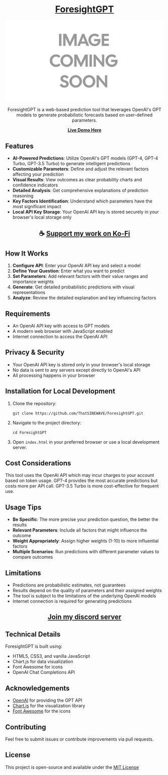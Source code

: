 <div align="center">

# [ForesightGPT](https://thatsinewave.github.io/ForesightGPT)

![Banner](https://raw.githubusercontent.com/ThatSINEWAVE/ForesightGPT/refs/heads/main/.github/SCREENSHOTS/ForesightGPT.png)

ForesightGPT is a web-based prediction tool that leverages OpenAI's GPT models to generate probabilistic forecasts based on user-defined parameters.

**[Live Demo Here](https://thatsinewave.github.io/ForesightGPT)**

</div>

## Features

- **AI-Powered Predictions**: Utilize OpenAI's GPT models (GPT-4, GPT-4 Turbo, GPT-3.5 Turbo) to generate intelligent predictions
- **Customizable Parameters**: Define and adjust the relevant factors affecting your prediction
- **Visual Results**: View outcomes as clear probability charts and confidence indicators
- **Detailed Analysis**: Get comprehensive explanations of prediction reasoning
- **Key Factors Identification**: Understand which parameters have the most significant impact
- **Local API Key Storage**: Your OpenAI API key is stored securely in your browser's local storage only

<div align="center">

## ☕ [Support my work on Ko-Fi](https://ko-fi.com/thatsinewave)

</div>

## How It Works

1. **Configure API**: Enter your OpenAI API key and select a model
2. **Define Your Question**: Enter what you want to predict
3. **Set Parameters**: Add relevant factors with their value ranges and importance weights
4. **Generate**: Get detailed probabilistic predictions with visual representations
5. **Analyze**: Review the detailed explanation and key influencing factors

## Requirements

- An OpenAI API key with access to GPT models
- A modern web browser with JavaScript enabled
- Internet connection to access the OpenAI API

## Privacy & Security

- Your OpenAI API key is stored only in your browser's local storage
- No data is sent to any servers except directly to OpenAI's API
- All processing happens in your browser

## Installation for Local Development

1. Clone the repository:
   ```
   git clone https://github.com/ThatSINEWAVE/ForesightGPT.git
   ```

2. Navigate to the project directory:
   ```
   cd ForesightGPT
   ```

3. Open `index.html` in your preferred browser or use a local development server.

## Cost Considerations

This tool uses the OpenAI API which may incur charges to your account based on token usage. GPT-4 provides the most accurate predictions but costs more per API call. GPT-3.5 Turbo is more cost-effective for frequent use.

## Usage Tips

- **Be Specific**: The more precise your prediction question, the better the results
- **Relevant Parameters**: Include all factors that might influence the outcome
- **Weight Appropriately**: Assign higher weights (1-10) to more influential factors
- **Multiple Scenarios**: Run predictions with different parameter values to compare outcomes

## Limitations

- Predictions are probabilistic estimates, not guarantees
- Results depend on the quality of parameters and their assigned weights
- The tool is subject to the limitations of the underlying OpenAI models
- Internet connection is required for generating predictions

<div align="center">

## [Join my discord server](https://discord.gg/2nHHHBWNDw)

</div>

## Technical Details

ForesightGPT is built using:
- HTML5, CSS3, and vanilla JavaScript
- Chart.js for data visualization
- Font Awesome for icons
- OpenAI Chat Completions API

## Acknowledgements

- [OpenAI](https://openai.com/) for providing the GPT API
- [Chart.js](https://www.chartjs.org/) for the visualization library
- [Font Awesome](https://fontawesome.com/) for the icons

## Contributing

Feel free to submit issues or contribute improvements via pull requests.

## License

This project is open-source and available under the [MIT License](LICENSE)